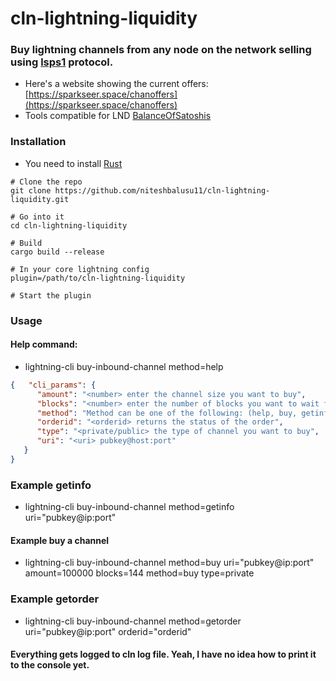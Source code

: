 # cln-lightning-liquidity

### Buy lightning channels from any node on the network selling using [lsps1](https://github.com/BitcoinAndLightningLayerSpecs/lsp) protocol.

- Here's a website showing the current offers: [https://sparkseer.space/chanoffers](https://sparkseer.space/chanoffers)
- Tools compatible for LND [BalanceOfSatoshis](https://github.com/alexbosworth/balanceofsatoshis)

### Installation
- You need to install [Rust](https://www.rust-lang.org/)

```
# Clone the repo
git clone https://github.com/niteshbalusu11/cln-lightning-liquidity.git

# Go into it
cd cln-lightning-liquidity

# Build
cargo build --release

# In your core lightning config
plugin=/path/to/cln-lightning-liquidity

# Start the plugin
```

### Usage

#### Help command:
- lightning-cli buy-inbound-channel method=help
```json
{   "cli_params": {
      "amount": "<number> enter the channel size you want to buy",
      "blocks": "<number> enter the number of blocks you want to wait for the channel to be confirmed",
      "method": "Method can be one of the following: (help, buy, getinfo, getorder)",
      "orderid": "<orderid> returns the status of the order",
      "type": "<private/public> the type of channel you want to buy",
      "uri": "<uri> pubkey@host:port"
   }
}
```

### Example getinfo
- lightning-cli buy-inbound-channel method=getinfo uri="pubkey@ip:port"

#### Example buy a channel
- lightning-cli buy-inbound-channel method=buy uri="pubkey@ip:port" amount=100000 blocks=144 method=buy type=private

### Example getorder
- lightning-cli buy-inbound-channel method=getorder uri="pubkey@ip:port" orderid="orderid"

#### Everything gets logged to cln log file. Yeah, I have no idea how to print it to the console yet.